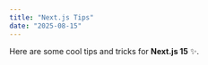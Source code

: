 ```yaml
---
title: "Next.js Tips"
date: "2025-08-15"
---
```


Here are some cool tips and tricks for **Next.js 15** ✨.
